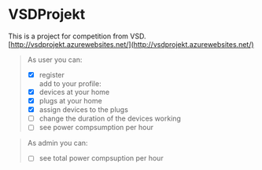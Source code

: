 # VSDProjekt

This is a project for competition from VSD.
[http://vsdprojekt.azurewebsites.net/](http://vsdprojekt.azurewebsites.net/)

> As user you can:  
> * [x] register  
> add to your profile:  
> * [x] devices at your home  
> * [x] plugs at your home  
> * [x] assign devices to the plugs  
> * [ ] change the duration of the devices working  
> * [ ] see power compsumption per hour  

> As admin you can:
> * [ ] see total power compsuption per hour
